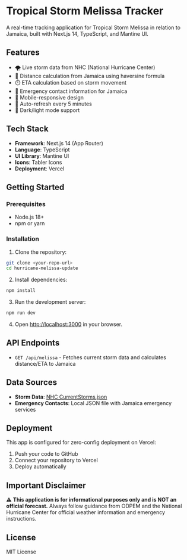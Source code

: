 # Tropical Storm Melissa Tracker

A real-time tracking application for Tropical Storm Melissa in relation to Jamaica, built with Next.js 14, TypeScript, and Mantine UI.

## Features

- 🌪️ Live storm data from NHC (National Hurricane Center)
- 📍 Distance calculation from Jamaica using haversine formula
- ⏱️ ETA calculation based on storm movement
- 🚨 Emergency contact information for Jamaica
- 📱 Mobile-responsive design
- 🔄 Auto-refresh every 5 minutes
- 🌙 Dark/light mode support

## Tech Stack

- **Framework**: Next.js 14 (App Router)
- **Language**: TypeScript
- **UI Library**: Mantine UI
- **Icons**: Tabler Icons
- **Deployment**: Vercel

## Getting Started

### Prerequisites

- Node.js 18+ 
- npm or yarn

### Installation

1. Clone the repository:
```bash
git clone <your-repo-url>
cd hurricane-melissa-update
```

2. Install dependencies:
```bash
npm install
```

3. Run the development server:
```bash
npm run dev
```

4. Open [http://localhost:3000](http://localhost:3000) in your browser.

## API Endpoints

- `GET /api/melissa` - Fetches current storm data and calculates distance/ETA to Jamaica

## Data Sources

- **Storm Data**: [NHC CurrentStorms.json](https://www.nhc.noaa.gov/CurrentStorms.json)
- **Emergency Contacts**: Local JSON file with Jamaica emergency services

## Deployment

This app is configured for zero-config deployment on Vercel:

1. Push your code to GitHub
2. Connect your repository to Vercel
3. Deploy automatically

## Important Disclaimer

⚠️ **This application is for informational purposes only and is NOT an official forecast.** Always follow guidance from ODPEM and the National Hurricane Center for official weather information and emergency instructions.

## License

MIT License
